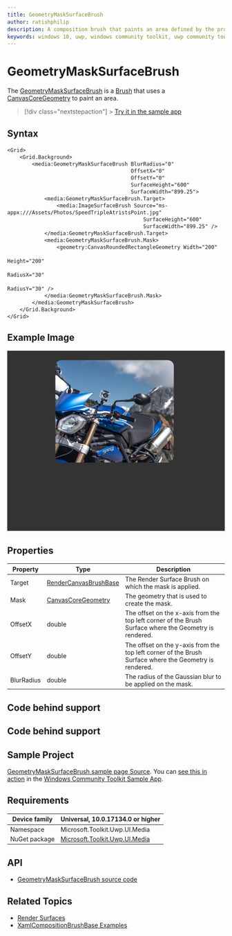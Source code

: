 ```yaml
---
title: GeometryMaskSurfaceBrush
author: ratishphilip
description: A composition brush that paints an area defined by the provided geometry.
keywords: windows 10, uwp, windows community toolkit, uwp community toolkit, uwp toolkit, brush, Win2D, composition
---
```


# GeometryMaskSurfaceBrush

The [GeometryMaskSurfaceBrush](/dotnet/api/microsoft.toolkit.uwp.ui.media.geometrymasksurfacebrush) is a [Brush](/uwp/api/windows.ui.xaml.media.brush) that uses a [CanvasCoreGeometry](/dotnet/api/microsoft.toolkit.uwp.ui.media.geometry.canvascoregeometry) to paint an area.

> [!div class="nextstepaction"] > [Try it in the sample app](uwpct://Brushes?sample=GeometryMaskSurfaceBrush)

## Syntax

```xaml
<Grid>
    <Grid.Background>
        <media:GeometryMaskSurfaceBrush BlurRadius="0"
                                        OffsetX="0"
                                        OffsetY="0"
                                        SurfaceHeight="600"
                                        SurfaceWidth="899.25">
            <media:GeometryMaskSurfaceBrush.Target>
                <media:ImageSurfaceBrush Source="ms-appx:///Assets/Photos/SpeedTripleAtristsPoint.jpg"
                                            SurfaceHeight="600"
                                            SurfaceWidth="899.25" />
            </media:GeometryMaskSurfaceBrush.Target>
            <media:GeometryMaskSurfaceBrush.Mask>
                <geometry:CanvasRoundedRectangleGeometry Width="200"
                                                            Height="200"
                                                            RadiusX="30"
                                                            RadiusY="30" />
            </media:GeometryMaskSurfaceBrush.Mask>
        </media:GeometryMaskSurfaceBrush>
    </Grid.Background>
</Grid>
```

## Example Image

![Geometry Mask Surface brush](../resources/images/Brushes/GeometryMaskSurfaceBrush.jpg 'Geometry Mask Surface Brush')

## Properties

| Property   | Type                                                                                         | Description                                                                                            |
| ---------- | -------------------------------------------------------------------------------------------- | ------------------------------------------------------------------------------------------------------ |
| Target     | [RenderCanvasBrushBase](/dotnet/api/microsoft.toolkit.uwp.ui.media.rendercanvasbrushbase)    | The Render Surface Brush on which the mask is applied.                                                 |
| Mask       | [CanvasCoreGeometry](/dotnet/api/microsoft.toolkit.uwp.ui.media.geometry.canvascoregeometry) | The geometry that is used to create the mask.                                                          |
| OffsetX    | double                                                                                       | The offset on the x-axis from the top left corner of the Brush Surface where the Geometry is rendered. |
| OffsetY    | double                                                                                       | The offset on the y-axis from the top left corner of the Brush Surface where the Geometry is rendered. |
| BlurRadius | double                                                                                       | The radius of the Gaussian blur to be applied on the mask.                                             |

## Code behind support

## Code behind support

## Sample Project

[GeometryMaskSurfaceBrush sample page Source](https://github.com/windows-toolkit/WindowsCommunityToolkit/tree/rel/7.1.0/Microsoft.Toolkit.Uwp.SampleApp/SamplePages/GeometryMaskSurfaceBrush). You can [see this in action](uwpct://Brushes?sample=GeometryMaskSurfaceBrush) in the [Windows Community Toolkit Sample App](https://aka.ms/windowstoolkitapp).

## Requirements

| Device family | Universal, 10.0.17134.0 or higher                                                                |
| ------------- | ------------------------------------------------------------------------------------------------ |
| Namespace     | Microsoft.Toolkit.Uwp.UI.Media                                                                   |
| NuGet package | [Microsoft.Toolkit.Uwp.UI.Media](https://www.nuget.org/packages/Microsoft.Toolkit.Uwp.UI.Media/) |

## API

- [GeometryMaskSurfaceBrush source code](https://github.com/windows-toolkit/WindowsCommunityToolkit/blob/rel/7.0.0/Microsoft.Toolkit.Uwp.UI.Media/Brushes/GeometryMaskSurfaceBrush.cs)

## Related Topics

- [Render Surfaces](RenderSurfaces.md)
- [XamlCompositionBrushBase Examples](/uwp/api/windows.ui.xaml.media.xamlcompositionbrushbase#examples)
